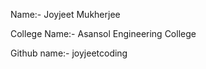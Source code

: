 Name:- Joyjeet Mukherjee


College Name:- Asansol Engineering College


Github name:- joyjeetcoding
